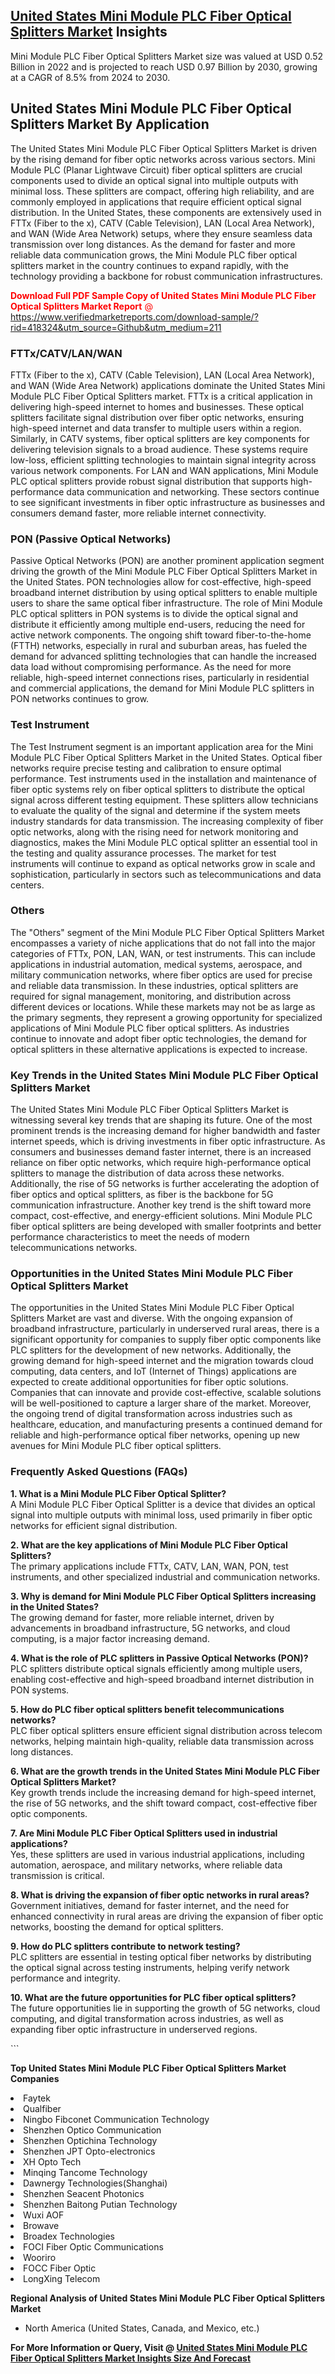 <h2><a href="https://www.verifiedmarketreports.com/download-sample/?rid=418324&amp;utm_source=Github&amp;utm_medium=211" target="_blank">United States Mini Module PLC Fiber Optical Splitters Market</a> Insights</h2><p>Mini Module PLC Fiber Optical Splitters Market size was valued at USD 0.52 Billion in 2022 and is projected to reach USD 0.97 Billion by 2030, growing at a CAGR of 8.5% from 2024 to 2030.</p><p><h2>United States Mini Module PLC Fiber Optical Splitters Market By Application</h2>The United States Mini Module PLC Fiber Optical Splitters Market is driven by the rising demand for fiber optic networks across various sectors. Mini Module PLC (Planar Lightwave Circuit) fiber optical splitters are crucial components used to divide an optical signal into multiple outputs with minimal loss. These splitters are compact, offering high reliability, and are commonly employed in applications that require efficient optical signal distribution. In the United States, these components are extensively used in FTTx (Fiber to the x), CATV (Cable Television), LAN (Local Area Network), and WAN (Wide Area Network) setups, where they ensure seamless data transmission over long distances. As the demand for faster and more reliable data communication grows, the Mini Module PLC fiber optical splitters market in the country continues to expand rapidly, with the technology providing a backbone for robust communication infrastructures.<p><span class=""><span style="color: #ff0000;"><strong>Download Full PDF Sample Copy of United States Mini Module PLC Fiber Optical Splitters Market Report</strong> @ </span><a href="https://www.verifiedmarketreports.com/download-sample/?rid=418324&amp;utm_source=Github&amp;utm_medium=211" target="_blank">https://www.verifiedmarketreports.com/download-sample/?rid=418324&amp;utm_source=Github&amp;utm_medium=211</a></span></p><h3>FTTx/CATV/LAN/WAN</h3>FTTx (Fiber to the x), CATV (Cable Television), LAN (Local Area Network), and WAN (Wide Area Network) applications dominate the United States Mini Module PLC Fiber Optical Splitters market. FTTx is a critical application in delivering high-speed internet to homes and businesses. These optical splitters facilitate signal distribution over fiber optic networks, ensuring high-speed internet and data transfer to multiple users within a region. Similarly, in CATV systems, fiber optical splitters are key components for delivering television signals to a broad audience. These systems require low-loss, efficient splitting technologies to maintain signal integrity across various network components. For LAN and WAN applications, Mini Module PLC optical splitters provide robust signal distribution that supports high-performance data communication and networking. These sectors continue to see significant investments in fiber optic infrastructure as businesses and consumers demand faster, more reliable internet connectivity.<h3>PON (Passive Optical Networks)</h3>Passive Optical Networks (PON) are another prominent application segment driving the growth of the Mini Module PLC Fiber Optical Splitters Market in the United States. PON technologies allow for cost-effective, high-speed broadband internet distribution by using optical splitters to enable multiple users to share the same optical fiber infrastructure. The role of Mini Module PLC optical splitters in PON systems is to divide the optical signal and distribute it efficiently among multiple end-users, reducing the need for active network components. The ongoing shift toward fiber-to-the-home (FTTH) networks, especially in rural and suburban areas, has fueled the demand for advanced splitting technologies that can handle the increased data load without compromising performance. As the need for more reliable, high-speed internet connections rises, particularly in residential and commercial applications, the demand for Mini Module PLC splitters in PON networks continues to grow.<h3>Test Instrument</h3>The Test Instrument segment is an important application area for the Mini Module PLC Fiber Optical Splitters Market in the United States. Optical fiber networks require precise testing and calibration to ensure optimal performance. Test instruments used in the installation and maintenance of fiber optic systems rely on fiber optical splitters to distribute the optical signal across different testing equipment. These splitters allow technicians to evaluate the quality of the signal and determine if the system meets industry standards for data transmission. The increasing complexity of fiber optic networks, along with the rising need for network monitoring and diagnostics, makes the Mini Module PLC optical splitter an essential tool in the testing and quality assurance processes. The market for test instruments will continue to expand as optical networks grow in scale and sophistication, particularly in sectors such as telecommunications and data centers.<h3>Others</h3>The "Others" segment of the Mini Module PLC Fiber Optical Splitters Market encompasses a variety of niche applications that do not fall into the major categories of FTTx, PON, LAN, WAN, or test instruments. This can include applications in industrial automation, medical systems, aerospace, and military communication networks, where fiber optics are used for precise and reliable data transmission. In these industries, optical splitters are required for signal management, monitoring, and distribution across different devices or locations. While these markets may not be as large as the primary segments, they represent a growing opportunity for specialized applications of Mini Module PLC fiber optical splitters. As industries continue to innovate and adopt fiber optic technologies, the demand for optical splitters in these alternative applications is expected to increase.<h3>Key Trends in the United States Mini Module PLC Fiber Optical Splitters Market</h3>The United States Mini Module PLC Fiber Optical Splitters Market is witnessing several key trends that are shaping its future. One of the most prominent trends is the increasing demand for higher bandwidth and faster internet speeds, which is driving investments in fiber optic infrastructure. As consumers and businesses demand faster internet, there is an increased reliance on fiber optic networks, which require high-performance optical splitters to manage the distribution of data across these networks. Additionally, the rise of 5G networks is further accelerating the adoption of fiber optics and optical splitters, as fiber is the backbone for 5G communication infrastructure. Another key trend is the shift toward more compact, cost-effective, and energy-efficient solutions. Mini Module PLC fiber optical splitters are being developed with smaller footprints and better performance characteristics to meet the needs of modern telecommunications networks.<h3>Opportunities in the United States Mini Module PLC Fiber Optical Splitters Market</h3>The opportunities in the United States Mini Module PLC Fiber Optical Splitters Market are vast and diverse. With the ongoing expansion of broadband infrastructure, particularly in underserved rural areas, there is a significant opportunity for companies to supply fiber optic components like PLC splitters for the development of new networks. Additionally, the growing demand for high-speed internet and the migration towards cloud computing, data centers, and IoT (Internet of Things) applications are expected to create additional opportunities for fiber optic solutions. Companies that can innovate and provide cost-effective, scalable solutions will be well-positioned to capture a larger share of the market. Moreover, the ongoing trend of digital transformation across industries such as healthcare, education, and manufacturing presents a continued demand for reliable and high-performance optical fiber networks, opening up new avenues for Mini Module PLC fiber optical splitters.<h3>Frequently Asked Questions (FAQs)</h3><p><strong>1. What is a Mini Module PLC Fiber Optical Splitter?</strong><br> A Mini Module PLC Fiber Optical Splitter is a device that divides an optical signal into multiple outputs with minimal loss, used primarily in fiber optic networks for efficient signal distribution.</p><p><strong>2. What are the key applications of Mini Module PLC Fiber Optical Splitters?</strong><br> The primary applications include FTTx, CATV, LAN, WAN, PON, test instruments, and other specialized industrial and communication networks.</p><p><strong>3. Why is demand for Mini Module PLC Fiber Optical Splitters increasing in the United States?</strong><br> The growing demand for faster, more reliable internet, driven by advancements in broadband infrastructure, 5G networks, and cloud computing, is a major factor increasing demand.</p><p><strong>4. What is the role of PLC splitters in Passive Optical Networks (PON)?</strong><br> PLC splitters distribute optical signals efficiently among multiple users, enabling cost-effective and high-speed broadband internet distribution in PON systems.</p><p><strong>5. How do PLC fiber optical splitters benefit telecommunications networks?</strong><br> PLC fiber optical splitters ensure efficient signal distribution across telecom networks, helping maintain high-quality, reliable data transmission across long distances.</p><p><strong>6. What are the growth trends in the United States Mini Module PLC Fiber Optical Splitters Market?</strong><br> Key growth trends include the increasing demand for high-speed internet, the rise of 5G networks, and the shift toward compact, cost-effective fiber optic components.</p><p><strong>7. Are Mini Module PLC Fiber Optical Splitters used in industrial applications?</strong><br> Yes, these splitters are used in various industrial applications, including automation, aerospace, and military networks, where reliable data transmission is critical.</p><p><strong>8. What is driving the expansion of fiber optic networks in rural areas?</strong><br> Government initiatives, demand for faster internet, and the need for enhanced connectivity in rural areas are driving the expansion of fiber optic networks, boosting the demand for optical splitters.</p><p><strong>9. How do PLC splitters contribute to network testing?</strong><br> PLC splitters are essential in testing optical fiber networks by distributing the optical signal across testing instruments, helping verify network performance and integrity.</p><p><strong>10. What are the future opportunities for PLC fiber optical splitters?</strong><br> The future opportunities lie in supporting the growth of 5G networks, cloud computing, and digital transformation across industries, as well as expanding fiber optic infrastructure in underserved regions.</p>```</p><p><strong>Top United States Mini Module PLC Fiber Optical Splitters Market Companies</strong></p><div data-test-id=""><p><li>Faytek</li><li> Qualfiber</li><li> Ningbo Fibconet Communication Technology</li><li> Shenzhen Optico Communication</li><li> Shenzhen Optichina Technology</li><li> Shenzhen JPT Opto-electronics</li><li> XH Opto Tech</li><li> Minqing Tancome Technology</li><li> Dawnergy Technologies(Shanghai)</li><li> Shenzhen Seacent Photonics</li><li> Shenzhen Baitong Putian Technology</li><li> Wuxi AOF</li><li> Browave</li><li> Broadex Technologies</li><li> FOCI Fiber Optic Communications</li><li> Wooriro</li><li> FOCC Fiber Optic</li><li> LongXing Telecom</li></p><div><strong>Regional Analysis of&nbsp;United States Mini Module PLC Fiber Optical Splitters Market</strong></div><ul><li dir="ltr"><p dir="ltr">North America&nbsp;(United States, Canada, and Mexico, etc.)</p></li></ul><p><strong>For More Information or Query, Visit @&nbsp;</strong><strong><a href="https://www.verifiedmarketreports.com/product/mini-module-plc-fiber-optical-splitters-market/?utm_source=Github&amp;utm_medium=211" target="_blank">United States Mini Module PLC Fiber Optical Splitters Market Insights Size And Forecast</a></strong></p></div>
